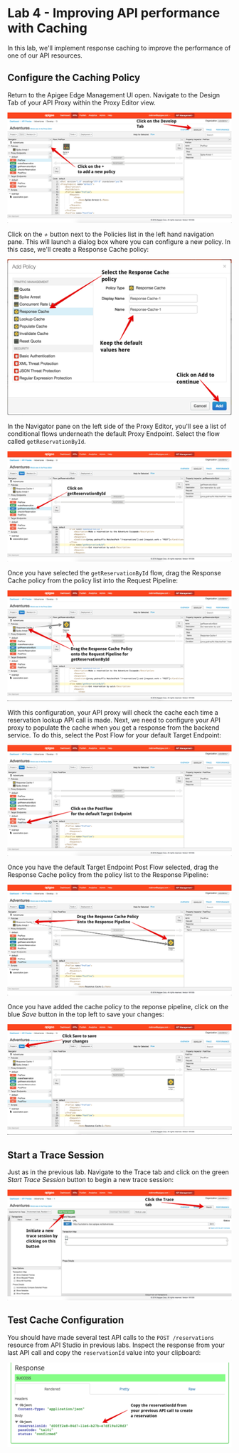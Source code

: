 # Lab 4 - Improving API performance with Caching

In this lab, we'll implement response caching to improve the performance of one of our API resources.

## Configure the Caching Policy

Return to the Apigee Edge Management UI open. Navigate to the Design Tab of your API Proxy within the Proxy Editor view. 

![API Proxy Design](proxy-design-lab4.png)

Click on the *+* button next to the Policies list in the left hand navigation pane. This will launch a dialog box where you can configure a new policy. In this case, we'll create a Response Cache policy:

![Cache Policy](cache-policy-dialog.png)

In the Navigator pane on the left side of the Proxy Editor, you'll see a list of conditional flows underneath the default Proxy Endpoint. Select the flow called `getReservationById`. 

![Reservation Flow](get-reservation-flow.png)

Once you have selected the `getReservationById` flow, drag the Response Cache policy from the policy list into the Request Pipeline:

![Reservation Cache](get-reservation-cache.png)

With this configuration, your API proxy will check the cache each time a reservation lookup API call is made. Next, we need to configure your API proxy to populate the cache when you get a response from the backend service. To do this, select the Post Flow for your default Target Endpoint:

![Target Flow](target-postflow.png)

Once you have the default Target Endpoint Post Flow selected, drag the Response Cache policy from the policy list to the Response Pipeline:

![Target Cache](target-cache.png)

Once you have added the cache policy to the reponse pipeline, click on the blue *Save* button in the top left to save your changes:

![Save Cache](save-cache.png)

## Start a Trace Session

Just as in the previous lab. Navigate to the Trace tab and click on the green *Start Trace Session* button to begin a new trace session:

![Spike Trace](start-trace.png)

## Test Cache Configuration

You should have made several test API calls to the `POST /reservations` resource from API Studio in previous labs. Inspect the response from your last API call and copy the `reservationId` value into your clipboard:

![Reservation response](create-reservation-response.png)